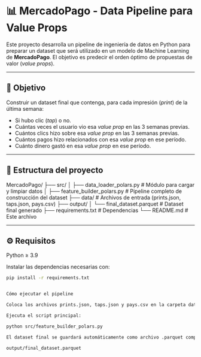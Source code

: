 # 📊 MercadoPago - Data Pipeline para Value Props

Este proyecto desarrolla un pipeline de ingeniería de datos en Python para preparar un dataset que será utilizado en un modelo de Machine Learning de **MercadoPago**. El objetivo es predecir el orden óptimo de propuestas de valor (*value props*).

---

## 🧠 Objetivo

Construir un dataset final que contenga, para cada impresión (*print*) de la última semana:

- Si hubo clic (*tap*) o no.
- Cuántas veces el usuario vio esa *value prop* en las 3 semanas previas.
- Cuántos clics hizo sobre esa *value prop* en las 3 semanas previas.
- Cuántos pagos hizo relacionados con esa *value prop* en ese período.
- Cuánto dinero gastó en esa *value prop* en ese período.

---

## 📂 Estructura del proyecto

MercadoPago/
├── src/
│ ├── data_loader_polars.py # Módulo para cargar y limpiar datos
│ ├── feature_builder_polars.py # Pipeline completo de construcción del dataset
├── data/ # Archivos de entrada (prints.json, taps.json, pays.csv)
├── output/
│ └── final_dataset.parquet # Dataset final generado
├── requirements.txt # Dependencias
└── README.md # Este archivo


---

## ⚙️ Requisitos

Python ≥ 3.9

Instalar las dependencias necesarias con:

```bash
pip install -r requirements.txt


Cómo ejecutar el pipeline

Coloca los archivos prints.json, taps.json y pays.csv en la carpeta data/.

Ejecuta el script principal:

python src/feature_builder_polars.py

El dataset final se guardará automáticamente como archivo .parquet comprimido en:

output/final_dataset.parquet
